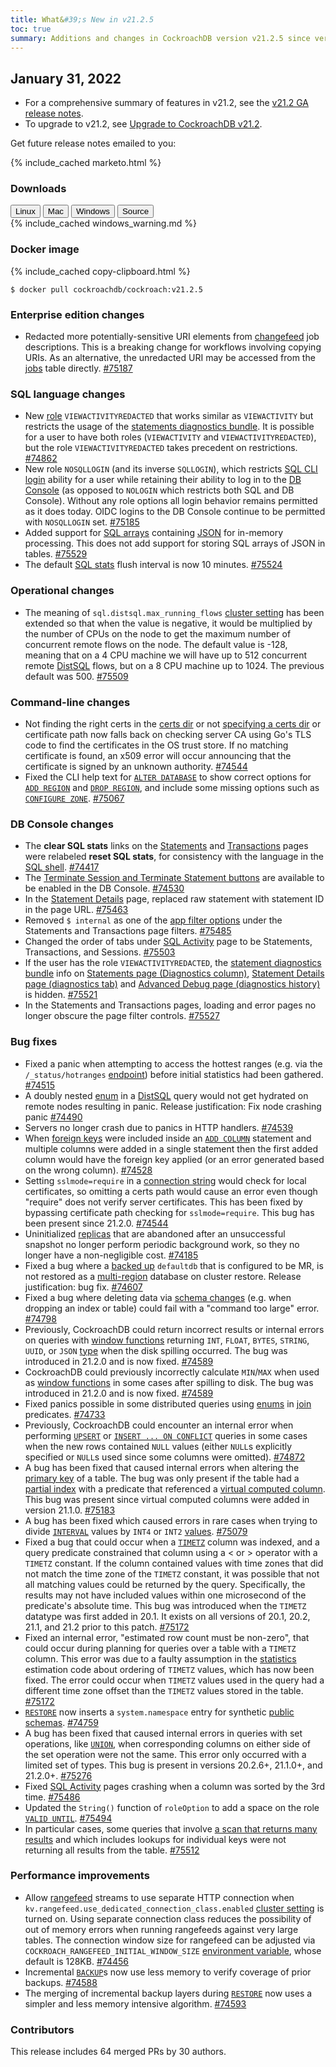```yaml
---
title: What&#39;s New in v21.2.5
toc: true
summary: Additions and changes in CockroachDB version v21.2.5 since version v21.2.4
---
```


## January 31, 2022

- For a comprehensive summary of features in v21.2, see the [v21.2 GA release notes](../v21.2/v21.2.0.html).
- To upgrade to v21.2, see [Upgrade to CockroachDB v21.2](../v21.2/../v21.2/upgrade-cockroach-version.html).

Get future release notes emailed to you:

{% include_cached marketo.html %}


### Downloads

<div id="os-tabs" class="filters clearfix">
    <a href="https://binaries.cockroachdb.com/cockroach-v21.2.5.linux-amd64.tgz"><button id="linux" class="filter-button" data-scope="linux" data-eventcategory="linux-binary-release-notes">Linux</button></a>
    <a href="https://binaries.cockroachdb.com/cockroach-v21.2.5.darwin-10.9-amd64.tgz"><button id="mac" class="filter-button" data-scope="mac" data-eventcategory="mac-binary-release-notes">Mac</button></a>
    <a href="https://binaries.cockroachdb.com/cockroach-v21.2.5.windows-6.2-amd64.zip"><button id="windows" class="filter-button" data-scope="windows" data-eventcategory="windows-binary-release-notes">Windows</button></a>
    <a href="https://binaries.cockroachdb.com/cockroach-v21.2.5.src.tgz"><button id="source" class="filter-button" data-scope="source" data-eventcategory="source-release-notes">Source</button></a>
</div>

<section class="filter-content" data-scope="windows">
{% include_cached windows_warning.md %}
</section>

### Docker image

{% include_cached copy-clipboard.html %}
~~~shell
$ docker pull cockroachdb/cockroach:v21.2.5
~~~

### Enterprise edition changes

- Redacted more potentially-sensitive URI elements from [changefeed](../v21.2/change-data-capture-overview.html) job descriptions. This is a breaking change for workflows involving copying URIs. As an alternative, the unredacted URI may be accessed from the [jobs](../v21.2/show-jobs.html) table directly. [#75187][#75187]

### SQL language changes

- New [role](../v21.2/authorization.html#roles) `VIEWACTIVITYREDACTED` that works similar as `VIEWACTIVITY` but restricts the usage of the [statements diagnostics bundle](../v21.2/ui-statements-page.html#diagnostics). It is possible for a user to have both roles (`VIEWACTIVITY` and `VIEWACTIVITYREDACTED`), but the role `VIEWACTIVITYREDACTED` takes precedent on restrictions. [#74862][#74862]
- New role `NOSQLLOGIN` (and its inverse `SQLLOGIN`), which restricts [SQL CLI login](../v21.2/cockroach-sql.html#prerequisites) ability for a user while retaining their ability to log in to the [DB Console](../v21.2/ui-overview.html) (as opposed to `NOLOGIN` which restricts both SQL and DB Console). Without any role options all login behavior remains permitted as it does today. OIDC logins to the DB Console continue to be permitted with `NOSQLLOGIN` set. [#75185][#75185]
- Added support for [SQL arrays](../v21.2/array.html) containing [JSON](../v21.2/jsonb.html) for in-memory processing. This does not add support for storing SQL arrays of JSON in tables. [#75529][#75529]
- The default [SQL stats](../v21.2/cost-based-optimizer.html#table-statistics) flush interval is now 10 minutes. [#75524][#75524]

### Operational changes

- The meaning of `sql.distsql.max_running_flows` [cluster setting](../v21.2/cluster-settings.html) has been extended so that when the value is negative, it would be multiplied by the number of CPUs on the node to get the maximum number of concurrent remote flows on the node. The default value is -128, meaning that on a 4 CPU machine we will have up to 512 concurrent remote [DistSQL](../v21.2/explain-analyze.html#distsql-option) flows, but on a 8 CPU machine up to 1024. The previous default was 500. [#75509][#75509]

### Command-line changes

- Not finding the right certs in the [certs dir](../v21.2/cockroach-cert.html#certificate-directory) or not [specifying a certs dir](../v21.2/cockroach-start.html#security) or certificate path now falls back on checking server CA using Go's TLS code to find the certificates in the OS trust store. If no matching certificate is found, an x509 error will occur announcing that the certificate is signed by an unknown authority. [#74544][#74544]
- Fixed the CLI help text for [`ALTER DATABASE`](../v21.2/alter-database.html) to show correct options for [`ADD REGION`](../v21.2/add-region.html) and [`DROP REGION`](../v21.2/drop-region.html), and include some missing options such as [`CONFIGURE ZONE`](../v21.2/configure-zone). [#75067][#75067]

### DB Console changes

- The **clear SQL stats** links on the [Statements](../v21.2/ui-statements-page.html) and [Transactions](../v21.2/ui-transactions-page.html) pages were relabeled **reset SQL stats**, for consistency with the language in the [SQL shell](../v21.2/cockroach-sql.html). [#74417][#74417]
- The [Terminate Session and Terminate Statement buttons](../v21.2/ui-sessions-page.html#session-details) are available to be enabled in the DB Console. [#74530][#74530]
- In the [Statement Details](../v21.2/ui-statements-page.html#statement-details) page, replaced raw statement with statement ID in the page URL. [#75463][#75463]
- Removed `$ internal` as one of the [app filter options](../v21.2/ui-statements-page.html#filter) under the Statements and Transactions page filters. [#75485][#75485]
- Changed the order of tabs under [SQL Activity](../v21.2/ui-overview.html#sql-activity) page to be Statements, Transactions, and Sessions. [#75503][#75503]
- If the user has the role `VIEWACTIVITYREDACTED`, the [statement diagnostics bundle](../v21.2/ui-statements-page.html#diagnostics) info on [Statements page (Diagnostics column)](../v21.2/ui-statements-page.html#statements-table), [Statement Details page (diagnostics tab)](ui-statements-page.html#diagnostics)  and [Advanced Debug page (diagnostics history)](ui-debug-pages.html#reports) is hidden. [#75521][#75521]
- In the Statements and Transactions pages, loading and error pages no longer obscure the page filter controls. [#75527][#75527]

### Bug fixes

- Fixed a panic when attempting to access the hottest ranges (e.g. via the `/_status/hotranges` [endpoint](../v21.2/cluster-api)) before initial statistics had been gathered. [#74515][#74515]
- A doubly nested [enum](../v21.2/enum.html) in a [DistSQL](../v21.2/explain-analyze.html#distsql-option) query would not get hydrated on remote nodes resulting in panic.  Release justification: Fix node crashing panic [#74490][#74490]
- Servers no longer crash due to panics in HTTP handlers. [#74539][#74539]
- When [foreign keys](../v21.2/foreign-key.html) were included inside an [`ADD COLUMN`](../v21.2/add-column.html) statement and multiple columns were added in a single statement then the first added column would have the foreign key applied (or an error generated based on the wrong column). [#74528][#74528]
- Setting `sslmode=require` in a [connection string](../v21.2/connection-parameters.html#additional-connection-parameters) would check for local certificates, so omitting a certs path would cause an error even though "require" does not verify server certificates. This has been fixed by bypassing certificate path checking for `sslmode=require`. This bug has been present since 21.2.0. [#74544][#74544]
- Uninitialized [replicas](../v21.2/architecture/overview#glossary) that are abandoned after an unsuccessful snapshot no longer perform periodic background work, so they no longer have a non-negligible cost. [#74185][#74185]
- Fixed a bug where a [backed up](../v21.2/take-full-and-incremental-backups.html) `defaultdb` that is configured to be MR, is not restored as a [multi-region](../v21.2/multiregion-overview.html) database on cluster restore.  Release justification: bug fix. [#74607][#74607]
- Fixed a bug where deleting data via [schema changes](../v21.2/online-schema-changes.html) (e.g. when dropping an index or table) could fail with a "command too large" error. [#74798][#74798]
- Previously, CockroachDB could return incorrect results or internal errors on queries with [window functions](../v21.2/window-functions.html) returning `INT`, `FLOAT`, `BYTES`, `STRING`, `UUID`, or `JSON` [type](../v21.2/data-types.html) when the disk spilling occurred. The bug was introduced in 21.2.0 and is now fixed. [#74589][#74589]
- CockroachDB could previously incorrectly calculate `MIN`/`MAX` when used as [window functions](../v21.2/window-functions.html) in some cases after spilling to disk. The bug was introduced in 21.2.0 and is now fixed. [#74589][#74589]
- Fixed panics possible in some distributed queries using [enums](../v21.2/enum.html) in [join](../v21.2/join.html) predicates. [#74733][#74733]
- Previously, CockroachDB could encounter an internal error when performing [`UPSERT`](../v21.2/upsert.html) or [`INSERT ... ON CONFLICT`](../v21.2/insert.htmll#on-conflict-clause) queries in some cases when the new rows contained `NULL` values (either `NULL`s explicitly specified or `NULL`s  used since some columns were omitted). [#74872][#74872]
- A bug has been fixed that caused internal errors when altering the [primary key](../v21.2/primary-key.html) of a table. The bug was only present if the table had a [partial index](../v21.2/partial-indexes.html) with a predicate that referenced a [virtual computed column](../v21.2/computed-columns.html). This bug was present since virtual computed columns were added in version 21.1.0. [#75183][#75183]
- A bug has been fixed which caused errors in rare cases when trying to divide [`INTERVAL`](../v21.2/interval.html) values by `INT4` or `INT2` [values](../v21.2/int.html). [#75079][#75079]
- Fixed a bug that could occur when a [`TIMETZ`](../v21.2/time.html) column was indexed, and a query predicate constrained that column using a < or > operator with a `TIMETZ` constant. If the column contained values with time zones that did not match the time zone of the `TIMETZ` constant, it was possible that not all matching values could be returned by the query. Specifically, the results may not have included values within one microsecond of the predicate's absolute time. This bug was introduced when the `TIMETZ` datatype was first added in 20.1. It exists on all versions of 20.1, 20.2, 21.1, and 21.2 prior to this patch. [#75172][#75172]
- Fixed an internal error, "estimated row count must be non-zero", that could occur during planning for queries over a table with a `TIMETZ` column. This error was due to a faulty assumption in the [statistics](../v21.2/cost-based-optimizer.html#table-statistics) estimation code about ordering of `TIMETZ` values, which has now been fixed. The error could occur when `TIMETZ` values used in the query had a different time zone offset than the `TIMETZ` values stored in the table. [#75172][#75172]
- [`RESTORE`](../v21.2/restore.html) now inserts a `system.namespace` entry for synthetic [public schemas](../v21.2/show-schemas.html). [#74759][#74759]
- A bug has been fixed that caused internal errors in queries with set operations, like [`UNION`](../v21.2/union.html), when corresponding columns on either side of the set operation were not the same. This error only occurred with a limited set of types. This bug is present in versions 20.2.6+, 21.1.0+, and 21.2.0+. [#75276][#75276]
- Fixed [SQL Activity](../v21.2/ui-overview.html#sql-activity) pages crashing when a column was sorted by the 3rd time. [#75486][#75486]
- Updated the `String()` function of `roleOption` to add a space on the role [`VALID UNTIL`](../v21.2/create-role.html#role-options). [#75494][#75494]
- In particular cases, some queries that involve [a scan that returns many results](../v21.2/performance-best-practices-overview.html#table-scan-best-practices) and which includes lookups for individual keys were not returning all results from the table. [#75512][#75512]

### Performance improvements

- Allow [rangefeed](../v21.2/use-changefeeds.html#enable-rangefeeds) streams to use separate HTTP connection when `kv.rangefeed.use_dedicated_connection_class.enabled` [cluster setting](../v21.2/cluster-settings.html) is turned on.  Using separate connection class reduces the possibility of out of memory errors when running rangefeeds against very large tables.  The connection window size for rangefeed can be adjusted via `COCKROACH_RANGEFEED_INITIAL_WINDOW_SIZE` [environment variable](../v21.2/cockroach-commands.html#environment-variables), whose default is 128KB. [#74456][#74456]
- Incremental [`BACKUP`](../v21.2/backup.html)s now use less memory to verify coverage of prior backups. [#74588][#74588]
- The merging of incremental backup layers during [`RESTORE`](../v21.2/restore.html) now uses a simpler and less memory intensive algorithm. [#74593][#74593]

### Contributors

This release includes 64 merged PRs by 30 authors.

[#74185]: https://github.com/cockroachdb/cockroach/pull/74185
[#74417]: https://github.com/cockroachdb/cockroach/pull/74417
[#74456]: https://github.com/cockroachdb/cockroach/pull/74456
[#74490]: https://github.com/cockroachdb/cockroach/pull/74490
[#74515]: https://github.com/cockroachdb/cockroach/pull/74515
[#74528]: https://github.com/cockroachdb/cockroach/pull/74528
[#74530]: https://github.com/cockroachdb/cockroach/pull/74530
[#74539]: https://github.com/cockroachdb/cockroach/pull/74539
[#74544]: https://github.com/cockroachdb/cockroach/pull/74544
[#74588]: https://github.com/cockroachdb/cockroach/pull/74588
[#74589]: https://github.com/cockroachdb/cockroach/pull/74589
[#74593]: https://github.com/cockroachdb/cockroach/pull/74593
[#74607]: https://github.com/cockroachdb/cockroach/pull/74607
[#74677]: https://github.com/cockroachdb/cockroach/pull/74677
[#74733]: https://github.com/cockroachdb/cockroach/pull/74733
[#74759]: https://github.com/cockroachdb/cockroach/pull/74759
[#74798]: https://github.com/cockroachdb/cockroach/pull/74798
[#74862]: https://github.com/cockroachdb/cockroach/pull/74862
[#74872]: https://github.com/cockroachdb/cockroach/pull/74872
[#75067]: https://github.com/cockroachdb/cockroach/pull/75067
[#75079]: https://github.com/cockroachdb/cockroach/pull/75079
[#75164]: https://github.com/cockroachdb/cockroach/pull/75164
[#75172]: https://github.com/cockroachdb/cockroach/pull/75172
[#75183]: https://github.com/cockroachdb/cockroach/pull/75183
[#75185]: https://github.com/cockroachdb/cockroach/pull/75185
[#75187]: https://github.com/cockroachdb/cockroach/pull/75187
[#75276]: https://github.com/cockroachdb/cockroach/pull/75276
[#75463]: https://github.com/cockroachdb/cockroach/pull/75463
[#75485]: https://github.com/cockroachdb/cockroach/pull/75485
[#75486]: https://github.com/cockroachdb/cockroach/pull/75486
[#75494]: https://github.com/cockroachdb/cockroach/pull/75494
[#75503]: https://github.com/cockroachdb/cockroach/pull/75503
[#75509]: https://github.com/cockroachdb/cockroach/pull/75509
[#75512]: https://github.com/cockroachdb/cockroach/pull/75512
[#75521]: https://github.com/cockroachdb/cockroach/pull/75521
[#75524]: https://github.com/cockroachdb/cockroach/pull/75524
[#75527]: https://github.com/cockroachdb/cockroach/pull/75527
[#75529]: https://github.com/cockroachdb/cockroach/pull/75529
